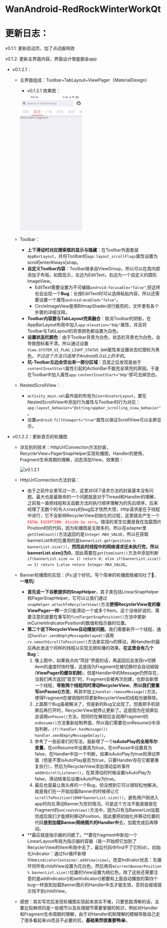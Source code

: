 # WanAndroid-RedRockWinterWorkQt

# 更新日志：
v0.1.1: 更新启动页，加了点动画特效

v0.1.2: 更新主界面内容，界面设计借鉴掘金app

- v0.1.2.1：
  - 主界面组成：Toolbar+TabLayout+ViewPager（MaterialDesign）

    - v0.1.2.1 效果图：

    <img src="screenshot\v0.1.2.1.jpg" alt="v0.1.2.1" width="200" height="440" />

  - Toolbar：

    - **上下滑动时对应搜索框的显示与隐藏**：在Toolbar外面套层`AppBarLayout`，并将Toolbar的`app:layout_scrollFlags`属性设置为scroll|enterAlways|snap。
    - **自定义Toolbar内容**：Toolbar继承自ViewGroup，所以可以在其内部添加子布局。如图显示，左边为EditText，右边为一个自定义的圆形ImageView。
      - EditText需要设置为不可编辑`android:focusable="false"`,但这样也会出现一个**Bug**：长按EditText时可以选择粘贴内容，所以还需要设置一个属性`android:enabled="false"`。
      - CircleImageView是用BitmapShader进行裁剪的，文件里有各个步骤的详细注释。
    - **Toolbar内容要与TabLayout完美融合**：取消Toolbar的阴影，在AppBarLayout布局中加入`app:elevation="0dp"`属性，并且将Toolbar与TabLayout的背景颜色都设置为白色。
    - **设置状态栏颜色**：由于Toolbar背景为白色，状态栏背景也为白色，会导致图标看不清，所以通过设置`View.SYSTEM_UI_FLAG_LIGHT_STATUS_BAR`属性来设置状态栏图标为黑色，*不过这个方法只适用于Android5.0以上的手机*。
    - **坑-Toolbar左边会空出来一部分区域**：百度之后发现是由于`contentInsetStart`属性引起的ActionBar不能完全填充的原因。于是在Toolbar中加入属性`app:contentInsetStart="0dp"`即可去掉空白。

  - NestedScrollView：

    - `activity_main.xml`最外层的布局为`CoordinatorLayout`，要在NestedScrollView中添加行为属性与Toolbar的行为对应：`app:layout_behavior="@string/appbar_scrolling_view_behavior"`。
    - 设置`android:fillViewport="true"`属性以保证ScrollView可以全屏显示。

- v0.1.2.2：更新首页的轮播图

  - 涉及到的技术：HttpUrlConnection方法封装，RecyclerView+PagerSnapHelper实现轮播图，Handler的使用，Fragment生命周期的理解，动态添加View。效果图：

    <img src="screenshot\v0.1.2.2.gif" alt="v0.1.2.1" width="200" height="440" />

  - HttpUrlConnection方法封装：

    - 由于之前作业里写过一次，这里对GET请求方法的封装基本没有问题。最大也是最致命的一个问题就是对于Thread和Handler的理解，之前我一直把线程和主函数方法的执行顺序理解为的先后顺序，后来经理了无数个的令人crazy的bug后才恍然大悟，Http请求是在子线程中进行，它不会影响RecyclerView初始化的过程，这里就会产生一个<font color=red>`FATAL EXCEPTION: divide by zero`</font>。错误的发生位置是我在加载图片Position时的代码，因为轮播图是无限多的，所以在adapter里`getItemCount()`方法返回的是`Integer.MAX_VALUE`，所以在获取bannerList中的位置用的是`bannerList.get(position % bannerList.size())`，**然而此时线程中的网络请求还未执行完，所以bannerList.size()为0**。因此需要在`getItemCount()`方法中添加判断`if(bannerList.size == 1) return 0; else if(bannerList.size() == 1) return 1;else return Integer.MAX_VALUE`。
    
  - Banner轮播图的实现：(Ps:这个好坑，写个简单的轮播图我被坑吐了🤮，**一堆坑**)

    - **首先说一下谷歌提供的SnapHelper**，其子类包括LinearSnapHelper和PagerSnapHelper，它可以让我们通过`snapHelper.attachToRecyclerView()`方法**使得RecyclerView变的像ViewPager一样**一次只能滑动一个或多个Item。这个没啥好说的，需要注意的是要在重写的`findTargetSnapPosition()`方法中更新mCurrentIndicatorPosition的数值和指示器的位置。
    - **第二个说下RecyclerView自动播放问题**。我们需要新开一个线程，通过`handler.sendEmptyMessageDelayed()`调用`rv.smoothScrollToPosition()`方法来实现rv的移动，再Handler的最后再此发送个同样的线程以实现无限轮播的效果。**在这里会有几个Bug：**
      1. 像上图中，如果我点向“项目”界面的话，再返回后会发现rv切换item的速度时快时慢，这是因为Fragment在被切换时会自动销毁(**ViewPager的缓存机制**)，但是Handler中的Message仍然存在，当我们再次返回“首页”时，Fragment会被再次创建，也即会新增一个线程，**导致两个线程同时滑动RecyclerView**。**所以我们要重写onPause()方法**，再其中加上`handler.removeMessage()`方法，使得Fragment在被销毁时将更新RecyclerView的线程也被移除。
      2. 上面那个Bug虽被解决了，但是新的Bug又出现了。但我把手机锁屏后再打开时，RecyclerView就停止更新了。这是因为在锁屏后会调用`onPause()`方法，但同时在解锁后会调用Fragment的`onResume()`方法重新绘制界面，所以我们需要在onResume()中添加判断，`if(!handler.hasMessage()) handler.sendEmptyMessageDelay()`。
      3. 参考了一些前辈们的写法，我新增了一个**isAutoPlay的全局布尔变量**，在onResume中设置其为true，在onPause中设置其为false，在Handler中加一个判断，如果isAutoPlay为true则滑动界面（但是不管isAutoPlay是否为true，只要Handler存在它都要重复执行），然后为RecyclerView添加滑动监听事件`addOnScrollListener()`，在其滑动的时候设置isAutoPlay为false，滑动结束后设置isAutoPlay为true。
      4. 最后也是最让我头疼的一个Bug，但没想到它可以很轻松地解决。就是我们在一开始加载Banner的时候得让它`scrollToPosition(1000*bannerList.size())`，避免用户刚进入app时向左滑动Banner为空的情况。可是这个方法不能直接放在Fragment的`onCreateView()`方法中，因为只有当BannerList加载完成后我们才能顺利移动Position，因此要把初始化并移动位置的代码**放到加载Banner网络图片的Handler中**去，加载完成后再移动。
    - **最后就是指示器的问题了。**要在fragment中新加一个LinearLayout布局为指示器的容器（我一开始把它加到了RecyclerView的Item布局中去了，最后代码中find不了它的id）。初始化Indicator：通过for循环新增View`indicatorContainer.addView(view)`。改变Indicator状态：先循环将所有childView设置为花白色，然后再将`mCurrentBannerPosition % bannerList.size()`位置的View设置为桃红色。除了这些还需要注意的是addIndicator()和setIndicator()都要和上面自动播放的第四个bug一样放到加载Banner图片的Handler中去才能生效，否则会报错提示找不到childView。

  - 感想：其实写完后发现轮播图实现起来其实不难，只要思路清晰的话，主要比较麻烦的是一些细节以及处理细节需要掌握的知识，例如对Handler和Fragment生命周期的理解，由于对Handler机制理解的模糊导致自己走了很多看起来sb而且不必要的坑，**基础果然很重要鸭😭**。

